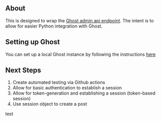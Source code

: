 ## About

This is designed to wrap the [Ghost admin api endpoint](https://ghost.org/docs/admin-api/). The intent is to allow for easier Python integration with Ghost.

## Setting up Ghost

You can set up a local Ghost instance by following the instructions [here](https://ghost.org/docs/install/local/)


## Next Steps

1. Create automated testing via Github actions
1. Allow for basic authentication to establish a session
1. Allow for token-generation and establishing a session (token-based session)
1. Use session object to create a post

test